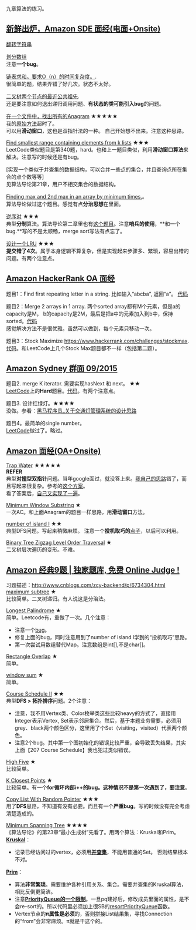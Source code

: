 九章算法的练习。  

## [新鲜出炉，Amazon SDE 面经(电面+Onsite)](http://www.jiuzhang.com/qa/3896/)  
[翻转字符串](https://github.com/zhuxiuwei/algo/blob/master/src/lintcode/round1/P053_ReverseWordsInAString.java)  
  
[划分数组](https://github.com/zhuxiuwei/algo/blob/master/src/lintcode/round1/P031_PartitionArray.java)  
注意**一个bug**。  

[链表求和。要求O（n）的时间复杂度。](https://github.com/zhuxiuwei/algo/blob/master/src/lintcode/round1/P167_AddTwoNumbers.java).  
很简单的题，结果弄错了好几次。状态不太好。  

[二叉树两个节点的最近公共祖先](https://github.com/zhuxiuwei/algo/blob/master/src/lintcode/round1/P088_LowestCommonAncestor.java).  
还是要注意如何退出递归调用问题、**有状态的类可能引入bug**的问题。  

[在一个文件中，找出所有的Anagram](https://github.com/zhuxiuwei/algo/blob/master/src/LeetCode/round1/easy/P438_FindAllAnagramsInAString.java) ★★★★★  
我的[原始方法](https://github.com/zhuxiuwei/algo/blob/master/src/LeetCode/round1/easy/P438_FindAllAnagramsInAString.java#L81)超时了。  
可以用**滑动窗口**，这也是双指针法的一种。 自己开始想不出来。注意这种思路。  

[Find smallest range containing elements from k lists](https://github.com/zhuxiuwei/algo/blob/master/src/LeetCode/round1/hard/P340_LongestSubstringWithAtMostKDistinctCharacters.java) ★★★  
LeetCode类似题目是第340题，hard。也和上一题目类似，利用**滑动窗口算法**来解决。注意写的时候还是有bug。  

[实现一个类似于并查集的数据结构，可以合并一些点的集合，并且查询点所在集合的点个数等等]  
见算法导论第21章，用户不相交集合的数据结构。  

[Finding max and 2nd max in an array by minimum times.](https://github.com/zhuxiuwei/algo/blob/master/src/study/interview/jiuzhang/FindMax2ndMaxInArray.java)。  
算法导论做过这个题目。感觉有点**分治思想**在里面。  

[逆序对](https://github.com/zhuxiuwei/algo/blob/master/src/lintcode/round1/P532_ReversePairs.java) ★★★  
典型**分制**算法。算法导论第二章里也有[这个题目](https://github.com/zhuxiuwei/CLRS/blob/master/src/chap02_GettingStarted/Thinks24_Inversion_NiXuDui.java)。注意**哨兵的使用**，**和一个bug.**写的不是太顺畅，merge sort写法有点忘了。  

[设计一个LRU](https://github.com/zhuxiuwei/algo/blob/master/src/LeetCode/round1/hard/P146_LRUCache.java) ★★★  
**提交错了4次**。属于本身逻辑不算复杂，但是实现起来步骤多、繁琐，容易出错的问题。有两个注意点。  

## [Amazon HackerRank OA 面经](http://www.jiuzhang.com/qa/748/)  
题目1：Find first repeating letter in a string. 比如输入“abcba”, 返回“a”。 [代码](https://github.com/zhuxiuwei/algo/blob/master/src/study/interview/jiuzhang/FindFirstRepeatingLetterInAString.java)  

题目2：Merge 2 arrays in 1 array. 两个sorted array都有M个元素，但是a的capacity是M， b的capacity是2M，最后是把a中的元素加入到b中，保持sorted。[代码](https://github.com/zhuxiuwei/algo/blob/master/src/study/interview/jiuzhang/Merge2ArraysInto1Array.java)  
感觉解决方法不是很优雅。虽然可以做到，每个元素只移动一次。  

题目3：Stock Maximize https://www.hackerrank.com/challenges/stockmax.  
[代码](https://github.com/zhuxiuwei/algo/blob/master/src/study/interview/jiuzhang/StockMax.java)。和LeetCode上几个Stock Max题目都不一样（包括第二题）。  

## [Amazon Sydney 群面 09/2015](http://www.jiuzhang.com/qa/1009/)  
题目2. merge K iterator. 需要实现hasNext 和 next。 ★★  
[LeetCode](https://leetcode.com/problems/merge-k-sorted-lists/#/description)上的**Hard**题目。[代码](https://github.com/zhuxiuwei/algo/blob/master/src/LeetCode/round1/hard/P023_MergeKSortedLists.java)。有两个注意点。  

题目3. 设计红绿灯。★★★★  
没做。参看：[黑马程序员_关于交通灯管理系统的设计思路](http://blog.csdn.net/jijinhui1986/article/details/17844351)  

题目4。最简单的single number。  
[LeetCode](https://github.com/zhuxiuwei/algo/blob/master/src/LeetCode/round1/easy/P136_SingleNumber.java)做过了。略过。  

## [Amazon 面经(OA+Onsite)](http://www.jiuzhang.com/qa/2623/)
[Trap Water](https://github.com/zhuxiuwei/algo/blob/master/src/LeetCode/round1/hard/P042_TrappingRainWater.java) ★★★★★  
**REFER**  
典型**对撞型双指针**问题。当年google面过，就没答上来。[我自己的思路](https://github.com/zhuxiuwei/algo/blob/master/src/LeetCode/round1/hard/P042_TrappingRainWater.java#L47)错了，而且写起来很复杂。参考的[这个方案](https://discuss.leetcode.com/topic/3016/share-my-short-solution)。  
看了答案后，[自己又实现了一遍](https://github.com/zhuxiuwei/algo/blob/master/src/study/interview/jiuzhang/TrapWater1.java)。  

[Minimum Window Substring](https://github.com/zhuxiuwei/algo/blob/master/src/LeetCode/round1/hard/P076_MinimumWindowSubstring.java) ★  
一次AC。和上面Anagram的题目一样思路，用**滑动窗口**方法。  

[number of island I](https://github.com/zhuxiuwei/algo/blob/master/src/LeetCode/round1/medium/P200_NumberOfIslands.java) ★★  
典型DFS问题。写起来稍微麻烦。 注意一个**投机取巧的**[点子](https://github.com/zhuxiuwei/algo/blob/master/src/LeetCode/round1/medium/P200_NumberOfIslands.java#L80)，以后可以利用。  

[Binary Tree Zigzag Level Order Traversal](https://github.com/zhuxiuwei/algo/blob/master/src/LeetCode/round1/medium/P103_BinaryTreeZigzagLevelOrderTraversal.java) ★  
二叉树层次遍历的变形。不难。  

## [Amazon 经典9题 | 独家题库, 免费 Online Judge !](https://mp.weixin.qq.com/s?__biz=MzA5MzE4MjgyMw==&mid=2649456518&idx=1&sn=1357066e1910ce736804fef716511af1&chksm=887e118ebf0998986ff9455c00e7dd76a2f20ddb76719f5787da1958938cc53cd5cde0838c97&mpshare=1&scene=1&srcid=03176Lr2wNzzdXnbczqd5Rt5&key=5657e61c2ec7753dd17978d58491302bd6abe854dfb2438ad09c292e55b6717bd174d5bb9f49aab3eb7edfb7b1fbcd1383bd01894017b5da7563d754126cecdd8ffbcc02c72c99607f8f7e342bd15cc7&ascene=0&uin=MTUyMzg3NjAwMA%3D%3D&devicetype=iMac+MacBookAir7%2C1+OSX+OSX+10.12.3+build(16D32)&version=12020010&nettype=WIFI&fontScale=100&pass_ticket=0AiIToHJN8yqpuqRAsA5PaaQMJr8KtvlnZ2EqkX0zx%2BEZweRvHKyF%2ByjmycpUbVn)  
习题描述：http://www.cnblogs.com/zcy-backend/p/6734304.html  
[maximum subtree](https://github.com/zhuxiuwei/algo/blob/master/src/study/interview/jiuzhang/Ama9Ti_MaximumSubtree.java) ★  
比较简单。二叉树递归。有人说这是分治法。  

[Longest Palindrome](https://github.com/zhuxiuwei/algo/blob/master/src/study/interview/jiuzhang/Ama9Ti_LongestPalindrome.java) ★  
简单。Leetcode有，重做了一次。几个注意：  
* 注意一个[bug](https://github.com/zhuxiuwei/algo/blob/master/src/study/interview/jiuzhang/Ama9Ti_LongestPalindrome.java#L40)。  
* 修复上面的bug，同时注意用到了number of island I学到的“投机取巧”思路。  
* 第一次尝试用数组替代Map。注意数组是int[],不是char[]。  

[Rectangle Overlap](https://github.com/zhuxiuwei/algo/blob/master/src/study/interview/jiuzhang/Ama9Ti_RectangleOverlap.java) ★  
简单。  

[window sum](https://github.com/zhuxiuwei/algo/blob/master/src/study/interview/jiuzhang/Ama9Ti_WindowSum.java) ★  
简单。  

[Course Schedule II](https://github.com/zhuxiuwei/algo/blob/master/src/LeetCode/round1/medium/P210_CourseScheduleII.java) ★★  
典型**DFS > 拓扑排序**问题。2个注意：  
* 注意，我不用Vertex类、Color枚举类这些比较heavy的方式了，直接用Integer表示Vertex, Set<Integer>表示邻居集合。然后，基于本题业务需要，必须用grey、black两个颜色区分，这里用了个Set（visiting，visited）代表两个颜色。  
* 注意2个bug。其中第一个图初始化的错误比较严重，会导致丢失结果，其实上面【207 Course Schedule】我也犯过类似错误。  

[High Five](https://github.com/zhuxiuwei/algo/blob/master/src/study/interview/jiuzhang/Ama9Ti_HighFive.java) ★  
比较简单。  

[K Closest Points](https://github.com/zhuxiuwei/algo/blob/master/src/study/interview/jiuzhang/Ama9Ti_KClosestPoints.java) ★  
比较简单。有一个**for循环内部i++的bug。这种情况不是第一次遇到了，要注意**。  

[Copy List With Random Pointer](https://github.com/zhuxiuwei/algo/blob/master/src/LeetCode/round1/medium/P138_CopyListWithRandomPointer.java) ★★★  
用了**DFS**思路，不知道有没有必要。而且有一个**严重bug**。写的时候没有完全考虑清楚造成的。 

[Minimum Spanning Tree](https://github.com/zhuxiuwei/algo/blob/master/src/study/interview/jiuzhang/Ama9Ti_MinimumSpanningTree.java) ★★★★  
《算法导论》的第23章“最小生成树”先看了。用两个算法：Kruskal和Prim。  
**[Kruskal](https://github.com/zhuxiuwei/algo/blob/master/src/study/interview/jiuzhang/Ama9Ti_MinimumSpanningTree.java#L31)**：  
* 记录已经访问过的vertex，必须用[**并查集**](https://github.com/zhuxiuwei/CLRS/blob/master/src/chap21_DisjointSets/DisjointSetForest.java)，不能用普通的Set。 否则结果根本不对。  

**[Prim](https://github.com/zhuxiuwei/algo/blob/master/src/study/interview/jiuzhang/Ama9Ti_MinimumSpanningTree.java#L75)**：  
* 算法**非常繁琐**。需要维护各种引用关系、集合。需要并查集的Kruskal算法，相比反倒更简洁。  
* 注意[**PriorityQueue的一个限制**](https://stackoverflow.com/questions/1871253/updating-java-priorityqueue-when-its-elements-change-priority)。一旦pq建好后，修改成员里面的属性，是不会re-sort的。所以代码里必须加上很SB的[resortPriorityQueue](https://github.com/zhuxiuwei/algo/blob/master/src/study/interview/jiuzhang/Ama9Ti_MinimumSpanningTree.java#L175)函数。  
* Vertex节点的**π属性是必须**的，否则拼接List<Connection>结果集，寻找Connection的“from”会非常麻烦。π就是干这个的。  

